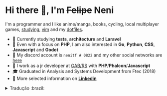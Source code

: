 # Hi there 👋, I'm ~~Felipe~~ Neni

I'm a programmer and I like anime/manga, books, cycling, local multiplayer games, [studying](https://gitlab.com/users/nenitf/projects), [vim](https://www.vim.org/) and my [dotfiles](http://github.com/nenitf/dotfiles).

- :telescope: Currently studying **tests**, **architecture** and **Laravel**
- :pushpin: Even with a focus on **PHP**, I am also interested in **Go**, **Python**, **CSS**, **Javascript** and **Godot**
- :bust_in_silhouette: My discord account is `nenitf # 0822` and my other social networks are [here](http://neni.dev/hub)
- :briefcase: I work as a jr developer at [OAB/RS](https://www.oabrs.org.br/) with **PHP**/**Phalcon**/**Javascript**
- :mortar_board: Graduated in Analysis and Systems Development from Ftec (2018)
- :page_facing_up: More selected information on [**Linkedin**](https://www.linkedin.com/in/nenitf/)

<details>
  <summary>Tradução :brazil:</summary>
  
Sou programador e curto animes/mangás, livros, pedalar, jogos multiplayer local, [estudar](https://gitlab.com/users/nenitf/projects), [vim](https://www.vim.org/) e meus [dotfiles](http://github.com/nenitf/dotfiles).

- :telescope: Atualmente estudo sobre **testes**, **arquitetura** e **Laravel**
- :pushpin: Mesmo tendo foco em **PHP**, também tenho interesse em **Go**, **Python**, **CSS**, **Javascript** e **Godot**
- :bust_in_silhouette: Minha conta no discord é `nenitf#0822` e minhas outras redes sociais estão [aqui](http://neni.dev/hub)
- :briefcase: Trabalho como desenvolvedor jr na [OAB/RS](https://www.oabrs.org.br/) com **PHP**/**Phalcon**/**Javascript**
- :mortar_board: Graduado em Análise e Desenvolvimento de Sistemas pela Ftec (2018)
- :page_facing_up: Informações mais detalhadas no [**Linkedin**](https://www.linkedin.com/in/nenitf/)

</details>

<!--![Profile Stats](https://github-readme-stats.vercel.app/api?username=nenitf&show_icons=true)-->
